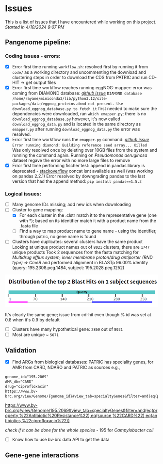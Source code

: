 # Issues

This is a list of issues that I have encountered while working on this project. _Started in 4/10/2024 9:07 PM_

## Pangenome pipeline:

### Coding issues - errors:
- [X] Error first time running `workflow.sh`: 
resolved first by running it from `code/` as a working directory and uncommenting the download and clustering steps in order to download the CDS from PATRIC and run CD-HIT -> get output files
- [X] Error first time workflow reaches running eggNOG-mapper: 
error was coming from DIAMOND database: _[github issue](https://github.com/eggnogdb/eggnog-mapper/issues/397)_
`DIAMOND database /home/rayane/miniconda3/lib/python3.12/site-packages/data/eggnog_proteins.dmnd not present. Use download_eggnog_database.py to fetch it`
first needed to make sure the dependencies were downloaded, ran `which emapper.py`; there is no `download_eggnog_database.py` however, it's now called `download_eggnog_data.py` and is located in the same directory as `emapper.py`
after running `download_eggnog_data.py` the error was resolved.
- [X] Error first time workflow runs the `emapper.py` command:  _[github issue](https://github.com/bbuchfink/diamond/issues/363)_
`Error running diamond: Building reference seed array... Killed`  
Was only resolved once by deleting over 10GB files from the system and running the command again.
Running on _Pseudomonas aeruginosa_ dataset regave the error with no more large files to remove
- [X] Error first time performing fischer test: 
append in pandas library is deprecated - [stackoverflow](https://stackoverflow.com/questions/70837397/good-alternative-to-pandas-append-method-now-that-it-is-being-deprecated)
concat isnt available as well (was working on pandas 2.2.1)
Error resolved by downgrading pandas to the last version that had the append method: `pip install pandas==1.5.3`

### Logical issues:
- [ ] Many genome IDs missing; add new ids when downloading
- [ ] Cluster to gene mapping:
  - [X] For each cluster in the .clstr match it to the representative gene (one with *); based on its identifier match it with a product name from the .fasta file
  - [ ] Find a way to map product name to gene name - using the identifier, through patric, no gene name is found
- [ ] Clusters have duplicates: several clusters have the same product  
Looking at unique product names out of `8021` clusters, there are `1747` unique products
Took 2 sequences from the fasta matching for _Multidrug efflux system, inner membrane proton/drug antiporter (RND type) => CmeB_ and performed alignment in BLASTp
96.00% identity (query: 195.2308.peg.1484, subject: 195.2028.peg.1252)

![blastp alignment](./1.png)

It's clearly the same gene; 
issue from cd-hit even though % id was set at 0.8 when it's 0.9 by default

- [ ] Clusters have many hypothetical gene: `2860`  out of `8021`  
- [ ] Most are unique ~ `5671`

## Validation

- [x] Find ARGs from biological databases:
PATRIC has speciality genes, for AMR from CARD, NDARO and PATRIC as sources
e.g., 
```
genome_id="195.2069"
AMR_db="CARD"
drug="ciprofloxacin"
https://www.bv-brc.org/view/Genome/{genome_id}#view_tab=specialtyGenes&filter=and(eq(property,%22Antibiotic%20Resistance%22),eq(source,%22{AMR_db}%22),eq(antibiotics,%22{drug}%22))
```

https://www.bv-brc.org/view/Genome/195.2069#view_tab=specialtyGenes&filter=and(eq(property,%22Antibiotic%20Resistance%22),eq(source,%22CARD%22),eq(antibiotics,%22ciprofloxacin%22))


_check if it can be done for the whole species_ - 195 for _Campylobacter coli_

- [ ] Know how to use bv-brc data API to get the data

## Gene-gene interactions